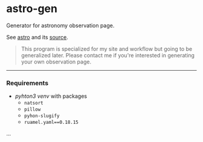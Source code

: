 # astro-gen

Generator for astronomy observation page.

See [astro](https://baltth.github.io/astro)
and its [source](https://github.com/baltth/astro).

> This program is specialized for my site and workflow
> but going to be generalized later. Please contact
> me if you're interested in generating your
> own observation page.

---

### Requirements

- _pyhton3 venv_ with packages
  - `natsort`
  - `pillow`
  - `pyhon-slugify`
  - `ruamel.yaml==0.18.15`

...
